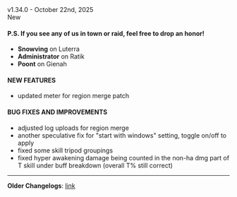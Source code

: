 <div class="rounded-md flex space-x-2 items-center">
  <div class="text-lg font-semibold text-white">
    v1.34.0 - October 22nd, 2025
  </div>
  <div class="bg-accent-500 px-2 font-medium rounded-md text-white">
    New
  </div>
</div>

#### P.S. If you see any of us in town or raid, feel free to drop an honor!

- **Snowving** on Luterra
- **Administrator** on Ratik
- **Poont** on Gienah

#### NEW FEATURES

- updated meter for region merge patch

#### BUG FIXES AND IMPROVEMENTS

- adjusted log uploads for region merge
- another speculative fix for "start with windows" setting, toggle on/off to apply
- fixed some skill tripod groupings
- fixed hyper awakening damage being counted in the non-ha dmg part of T skill under buff breakdown (overall T% still correct)

---

**Older Changelogs**: [link](https://github.com/snoww/loa-logs/releases/tag/v1.33.10)
